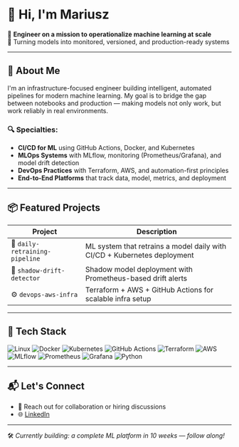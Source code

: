 # 👋 Hi, I'm Mariusz

🚀 **Engineer on a mission to operationalize machine learning at scale**  
🧠 Turning models into monitored, versioned, and production-ready systems

---

## 🔧 About Me

I'm an infrastructure-focused engineer building intelligent, automated pipelines for modern machine learning. My goal is to bridge the gap between notebooks and production — making models not only work, but work reliably in real environments.

### 🔍 Specialties:
- **CI/CD for ML** using GitHub Actions, Docker, and Kubernetes
- **MLOps Systems** with MLflow, monitoring (Prometheus/Grafana), and model drift detection
- **DevOps Practices** with Terraform, AWS, and automation-first principles
- **End-to-End Platforms** that track data, model, metrics, and deployment

---

## 📦 Featured Projects

| Project | Description |
|--------|-------------|
| 🧠 `daily-retraining-pipeline` | ML system that retrains a model daily with CI/CD + Kubernetes deployment |
| 🚨 `shadow-drift-detector` | Shadow model deployment with Prometheus-based drift alerts |
| ⚙️ `devops-aws-infra` | Terraform + AWS + GitHub Actions for scalable infra setup |

---

## 🧰 Tech Stack

![Linux](https://img.shields.io/badge/-Linux-000?logo=linux)
![Docker](https://img.shields.io/badge/-Docker-000?logo=docker)
![Kubernetes](https://img.shields.io/badge/-Kubernetes-000?logo=kubernetes)
![GitHub Actions](https://img.shields.io/badge/-GitHub%20Actions-000?logo=githubactions)
![Terraform](https://img.shields.io/badge/-Terraform-000?logo=terraform)
![AWS](https://img.shields.io/badge/-AWS-000?logo=amazonaws)
![MLflow](https://img.shields.io/badge/-MLflow-000?logo=dataiku)
![Prometheus](https://img.shields.io/badge/-Prometheus-000?logo=prometheus)
![Grafana](https://img.shields.io/badge/-Grafana-000?logo=grafana)
![Python](https://img.shields.io/badge/-Python-000?logo=python)

---

## 📬 Let's Connect

- 📧 Reach out for collaboration or hiring discussions
- 🌐 [LinkedIn](https://www.linkedin.com/in/mariusz-zmuda/)

---

🛠️ _Currently building: a complete ML platform in 10 weeks — follow along!_
